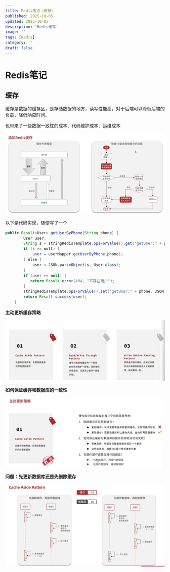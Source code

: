 ```yaml
---
title: Redis笔记（缓存）
published: 2025-10-05
updated: 2025-10-05
description: 'Redis缓存'
image: ''
tags: [Redis]
category: ''
draft: false 
---
```


# Redis笔记

## 缓存

缓存是数据的缓存区，是存储数据的地方，读写性能高，对于后端可以降低后端的负载，降低响应时间。

也带来了一些数据一致性的成本、代码维护成本、运维成本

![235](../images/235.png)

以下是代码实现，随便写了一个

```java
public Result<User> getUserByPhone(String phone) {
        User user;
        String s = stringRedisTemplate.opsForValue().get("getUser:" + phone);
        if (s == null) {
            user = userMapper.getUserByPhone(phone);
        } else {
            user = JSON.parseObject(s, User.class);
        }
        if (user == null) {
           return Result.error(404, "不存在用户");
        }
        stringRedisTemplate.opsForValue().set("getUser:" + phone, JSON.toJSONString(user), 10, TimeUnit.MINUTES);
        return Result.success(user);
    }
```



**主动更新缓存策略**

![236](../images/236.png)



**如何保证缓存和数据库的一致性**

![237](../images/237.png)



**问题：先更新数据库还是先删除缓存**

![238](../images/238.png)
